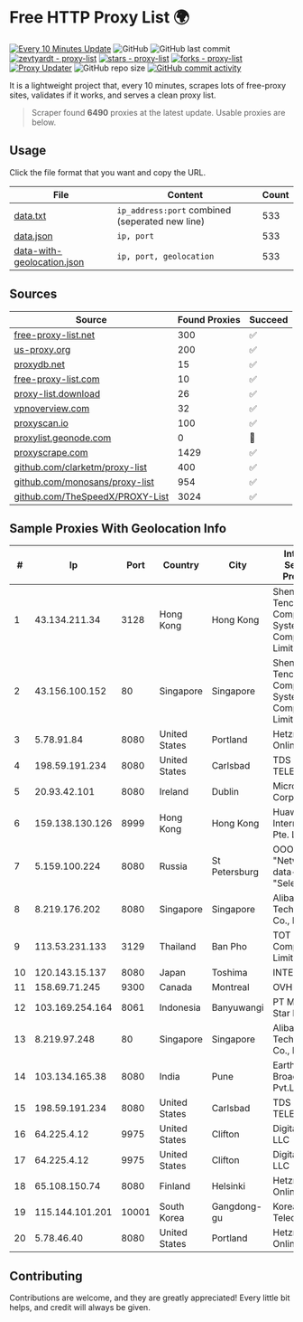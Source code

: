 
# Free HTTP Proxy List 🌍

[![Every 10 Minutes Update](https://github.com/mertguvencli/http-proxy-list/actions/workflows/main.yml/badge.svg?branch=main)](https://github.com/mertguvencli/http-proxy-list/actions/workflows/main.yml)
![GitHub](https://img.shields.io/github/license/mertguvencli/http-proxy-list)
![GitHub last commit](https://img.shields.io/github/last-commit/mertguvencli/http-proxy-list)
[![zevtyardt - proxy-list](https://img.shields.io/static/v1?label=zevtyardt&message=proxy-list&color=blue&logo=github)](https://github.com/zevtyardt/proxy-list "Go to GitHub repo")
[![stars - proxy-list](https://img.shields.io/github/stars/zevtyardt/proxy-list?style=social)](https://github.com/zevtyardt/proxy-list)
[![forks - proxy-list](https://img.shields.io/github/forks/zevtyardt/proxy-list?style=social)](https://github.com/zevtyardt/proxy-list)
[![Proxy Updater](https://github.com/zevtyardt/proxy-list/workflows/Proxy%20Updater/badge.svg)](https://github.com/zevtyardt/proxy-list/actions?query=workflow:"Proxy+Updater")
![GitHub repo size](https://img.shields.io/github/repo-size/zevtyardt/proxy-list)
[![GitHub commit activity](https://img.shields.io/github/commit-activity/m/zevtyardt/proxy-list?logo=commits)](https://github.com/zevtyardt/proxy-list/commits/main)

It is a lightweight project that, every 10 minutes, scrapes lots of free-proxy sites, validates if it works, and serves a clean proxy list.

> Scraper found **6490** proxies at the latest update. Usable proxies are below.

## Usage

Click the file format that you want and copy the URL.

|File|Content|Count|
|----|-------|-----|
|[data.txt](https://raw.githubusercontent.com/mertguvencli/http-proxy-list/main/proxy-list/data.txt)|`ip_address:port` combined (seperated new line)|533|
|[data.json](https://raw.githubusercontent.com/mertguvencli/http-proxy-list/main/proxy-list/data.json)|`ip, port`|533|
|[data-with-geolocation.json](https://raw.githubusercontent.com/mertguvencli/http-proxy-list/main/proxy-list/data-with-geolocation.json)|`ip, port, geolocation`|533|

## Sources

|Source|Found Proxies|Succeed|
|------|-------------|-------|
|[free-proxy-list.net](https://free-proxy-list.net)|300|✅|
|[us-proxy.org](https://www.us-proxy.org)|200|✅|
|[proxydb.net](http://proxydb.net)|15|✅|
|[free-proxy-list.com](https://free-proxy-list.com/?page=&port=&type%5B%5D=http&type%5B%5D=https&up_time=0&search=Search)|10|✅|
|[proxy-list.download](https://www.proxy-list.download/HTTP)|26|✅|
|[vpnoverview.com](https://vpnoverview.com/privacy/anonymous-browsing/free-proxy-servers)|32|✅|
|[proxyscan.io](https://www.proxyscan.io)|100|✅|
|[proxylist.geonode.com](https://proxylist.geonode.com/api/proxy-list?limit=300&page=1&sort_by=lastChecked&sort_type=desc&protocols=http,https)|0|🚫|
|[proxyscrape.com](https://api.proxyscrape.com/v2/?request=displayproxies&protocol=http&timeout=10000&country=all&ssl=all&anonymity=all)|1429|✅|
|[github.com/clarketm/proxy-list](https://raw.githubusercontent.com/clarketm/proxy-list/master/proxy-list-raw.txt)|400|✅|
|[github.com/monosans/proxy-list](https://raw.githubusercontent.com/monosans/proxy-list/main/proxies/http.txt)|954|✅|
|[github.com/TheSpeedX/PROXY-List](https://raw.githubusercontent.com/TheSpeedX/PROXY-List/master/http.txt)|3024|✅|


## Sample Proxies With Geolocation Info

|#|Ip|Port|Country|City|Internet Service Provider|
|-|--|----|-------|----|-------------------------|
|1|43.134.211.34|3128|Hong Kong|Hong Kong|Shenzhen Tencent Computer Systems Company Limited|
|2|43.156.100.152|80|Singapore|Singapore|Shenzhen Tencent Computer Systems Company Limited|
|3|5.78.91.84|8080|United States|Portland|Hetzner Online GmbH|
|4|198.59.191.234|8080|United States|Carlsbad|TDS TELECOM|
|5|20.93.42.101|8080|Ireland|Dublin|Microsoft Corporation|
|6|159.138.130.126|8999|Hong Kong|Hong Kong|Huawei International Pte. Ltd.|
|7|5.159.100.224|8080|Russia|St Petersburg|OOO "Network of data-centers "Selectel"|
|8|8.219.176.202|8080|Singapore|Singapore|Alibaba (US) Technology Co., Ltd.|
|9|113.53.231.133|3129|Thailand|Ban Pho|TOT Public Company Limited|
|10|120.143.15.137|8080|Japan|Toshima|INTERLINK|
|11|158.69.71.245|9300|Canada|Montreal|OVH SAS|
|12|103.169.254.164|8061|Indonesia|Banyuwangi|PT Master Star Network|
|13|8.219.97.248|80|Singapore|Singapore|Alibaba (US) Technology Co., Ltd.|
|14|103.134.165.38|8080|India|Pune|Earthlink Broadband Pvt.Ltd|
|15|198.59.191.234|8080|United States|Carlsbad|TDS TELECOM|
|16|64.225.4.12|9975|United States|Clifton|DigitalOcean, LLC|
|17|64.225.4.12|9975|United States|Clifton|DigitalOcean, LLC|
|18|65.108.150.74|8080|Finland|Helsinki|Hetzner Online GmbH|
|19|115.144.101.201|10001|South Korea|Gangdong-gu|Korea Telecom|
|20|5.78.46.40|8080|United States|Portland|Hetzner Online GmbH|



## Contributing

Contributions are welcome, and they are greatly appreciated! Every
little bit helps, and credit will always be given.

